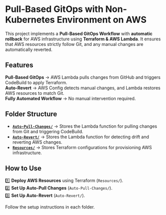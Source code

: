 # Pull-Based GitOps with Non-Kubernetes Environment on AWS

This project implements a **Pull-Based GitOps Workflow** with **automatic rollback** for AWS infrastructure using **Terraform & AWS Lambda**. It ensures that AWS resources strictly follow Git, and any manual changes are automatically reverted.

## Features
**Pull-Based GitOps** → AWS Lambda pulls changes from GitHub and triggers CodeBuild to apply Terraform.  
**Auto-Revert** → AWS Config detects manual changes, and Lambda restores AWS resources to match Git.  
**Fully Automated Workflow** → No manual intervention required.  

## Folder Structure
- **[`Auto-Pull-Changes/`](./Auto-Pull-Changes/)** → Stores the Lambda function for pulling changes from Git and triggering CodeBuild.  
- **[`Auto-Revert/`](./Auto-Revert/)** → Stores the Lambda function for detecting drift and reverting AWS changes.  
- **[`Resources/`](./Resources/)** → Stores Terraform configurations for provisioning AWS infrastructure.

## How to Use
1️⃣ **Deploy AWS Resources** using Terraform (`Resources/`).  
2️⃣ **Set Up Auto-Pull Changes** (`Auto-Pull-Changes/`).  
3️⃣ **Set Up Auto-Revert** (`Auto-Revert/`).  

Follow the setup instructions in each folder.  

